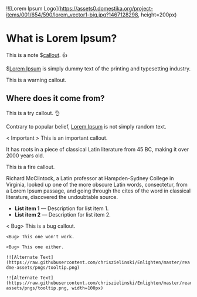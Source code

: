 !![Lorem Ipsum Logo](https://assets0.domestika.org/project-items/001/654/590/lorem_vector1-big.jpg?1467128298, height=200px)

# What is Lorem Ipsum? 

<Note> This is a note $[callout](https://en.wikipedia.org/wiki/Callout). 👍

$[Lorem Ipsum](https://www.lipsum.com) is simply dummy text of the printing and typesetting industry.

<Warning> This is a warning callout.

Where does it come from?
----

<Try   > This is a try callout. 👌

Contrary to popular belief, [Lorem Ipsum](https://www.lipsum.com) is not simply random text.

<  Important   > This is an important callout.

It has roots in a piece of classical Latin literature from 45 BC, making it over 2000 years old.

 <Fire > This is a fire callout.
 
Richard McClintock, a Latin professor at Hampden-Sydney College in Virginia, looked up one of the more obscure Latin words, consectetur, from a Lorem Ipsum passage, and going through the cites of the word in classical literature, discovered the undoubtable source.
 
 - **List item 1** — Description for list item 1.
 - **List item 2** — Description for list item 2.

< Bug> This is a bug callout.

`<Bug> This one won't work.`

    <Bug> This one either.


`!![Alternate Text](https://raw.githubusercontent.com/chriszielinski/Enlighten/master/readme-assets/pngs/tooltip.png)`


	!![Alternate Text](https://raw.githubusercontent.com/chriszielinski/Enlighten/master/readme-assets/pngs/tooltip.png, width=100px)

